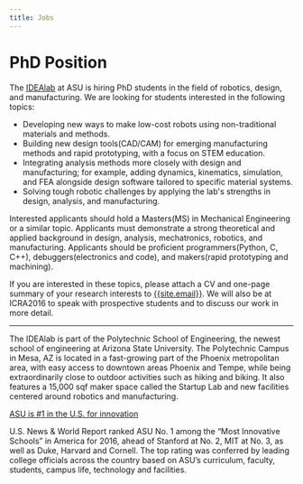```yaml
---
title: Jobs
---
```

PhD Position
============

The [IDEAlab](http://idealab.asu.edu) at ASU is hiring PhD students in the field of robotics, design, and manufacturing.  We are looking for students interested in the following topics:

* Developing new ways to make low-cost robots using non-traditional materials and methods.
* Building new design tools(CAD/CAM) for emerging manufacturing methods and rapid prototyping, with a focus on STEM education.
* Integrating analysis methods more closely with design and manufacturing; for example, adding dynamics, kinematics, simulation, and FEA alongside design software tailored to specific material systems.
* Solving tough robotic challenges by applying the lab's strengths in design, analysis, and manufacturing.

Interested applicants should hold a Masters(MS) in Mechanical Engineering or a similar topic.  Applicants must demonstrate a strong theoretical and applied background in design, analysis, mechatronics, robotics, and manufacturing.  Applicants should be proficient programmers(Python, C, C++), debuggers(electronics and code), and makers(rapid prototyping and machining).  

If you are interested in these topics, please attach a CV and one-page summary of your research interests to [{{site.email}}](mailto:{{site.email}}).  We will also be at ICRA2016 to speak with prospective students and to discuss our work in more detail.

<hr>

The IDEAlab is part of the Polytechnic School of Engineering, the newest school of engineering at Arizona State University.  The Polytechnic Campus in Mesa, AZ is located in a fast-growing part of the Phoenix metropolitan area, with easy access to downtown areas Phoenix and Tempe, while being extraordinarily close to outdoor activities such as hiking and biking.  It also features a 15,000 sqf maker space called the Startup Lab and new facilities centered around robotics and manufacturing.

[ASU is #1 in the U.S. for innovation](https://asunow.asu.edu/content/asu-tops-us-news-world-report-list-most-innovative-schools)

U.S. News & World Report ranked ASU No. 1 among the “Most Innovative Schools” in America for 2016, ahead of Stanford at No. 2, MIT at No. 3, as well as Duke, Harvard and Cornell. The top rating was conferred by leading college officials across the country based on ASU’s curriculum, faculty, students, campus life, technology and facilities.
